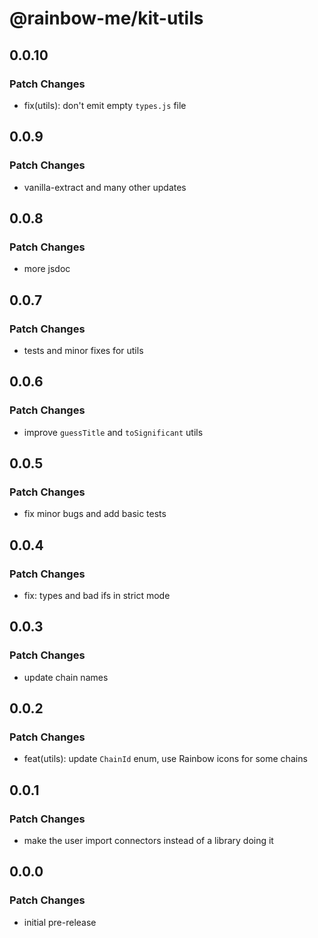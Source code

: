 # @rainbow-me/kit-utils

## 0.0.10

### Patch Changes

- fix(utils): don't emit empty `types.js` file

## 0.0.9

### Patch Changes

- vanilla-extract and many other updates

## 0.0.8

### Patch Changes

- more jsdoc

## 0.0.7

### Patch Changes

- tests and minor fixes for utils

## 0.0.6

### Patch Changes

- improve `guessTitle` and `toSignificant` utils

## 0.0.5

### Patch Changes

- fix minor bugs and add basic tests

## 0.0.4

### Patch Changes

- fix: types and bad ifs in strict mode

## 0.0.3

### Patch Changes

- update chain names

## 0.0.2

### Patch Changes

- feat(utils): update `ChainId` enum, use Rainbow icons for some chains

## 0.0.1

### Patch Changes

- make the user import connectors instead of a library doing it

## 0.0.0

### Patch Changes

- initial pre-release
